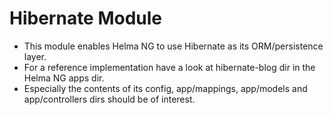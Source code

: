 Hibernate Module
================

* This module enables Helma NG to use Hibernate as its ORM/persistence layer.
* For a reference implementation have a look at hibernate-blog dir in the Helma NG apps dir.
* Especially the contents of its config, app/mappings, app/models and app/controllers dirs should be of interest.